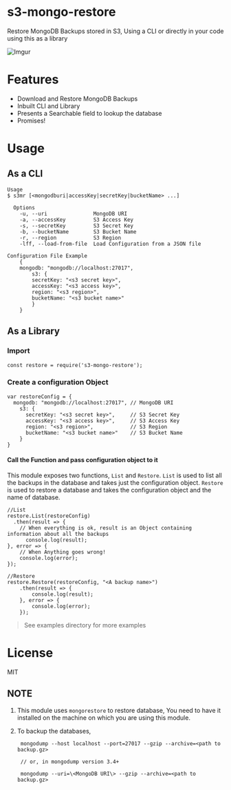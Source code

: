 # s3-mongo-restore
Restore MongoDB Backups stored in S3, Using a CLI or directly in your code using this as a library

![Imgur](http://i.imgur.com/59pSBFH.gifv)

# Features

- Download and Restore MongoDB Backups
- Inbuilt CLI and Library  
- Presents a Searchable field to lookup the database
- Promises!

# Usage

## As a CLI 

    Usage
    $ s3mr [<mongodburi|accessKey|secretKey|bucketName> ...]

      Options
        -u, --uri               MongoDB URI
        -a, --accessKey         S3 Access Key
        -s, --secretKey         S3 Secret Key
        -b, --bucketName        S3 Bucket Name
        -r, --region            S3 Region
        -lff, --load-from-file  Load Configuration from a JSON file

    Configuration File Example
        {
        mongodb: "mongodb://localhost:27017",
            s3: {
            secretKey: "<s3 secret key>",
            accessKey: "<s3 access key>",
            region: "<s3 region>",
            bucketName: "<s3 bucket name>"
            }      
        }


## As a Library

### Import 

    const restore = require('s3-mongo-restore');

### Create a configuration Object

    var restoreConfig = {
      mongodb: "mongodb://localhost:27017", // MongoDB URI
        s3: {
          secretKey: "<s3 secret key>",     // S3 Secret Key
          accessKey: "<s3 access key>",     // S3 Access Key
          region: "<s3 region>",            // S3 Region
          bucketName: "<s3 bucket name>"    // S3 Bucket Name
        }      
    }
#### Call the Function and pass configuration object to it

This module exposes two functions, `List` and `Restore`. `List` is used to list all the backups in the database and takes just the configuration object. `Restore` is used to restore a database and takes the configuration object and the name of database. 

    //List
    restore.List(restoreConfig)
      .then(result => {
        // When everything is ok, result is an Object containing information about all the backups
          console.log(result);
    }, error => {
        // When Anything goes wrong!
        console.log(error);
    });

    //Restore
    restore.Restore(restoreConfig, "<A backup name>")
        .then(result => {
            console.log(result);
        }, error => {
            console.log(error);
        });

> See examples directory for more examples

# License

MIT

## NOTE

1. This module uses `mongorestore` to restore database, You need to have it installed on the machine on which you are using this module. 
2. To backup the databases,

      
        mongodump --host localhost --port=27017 --gzip --archive=<path to backup.gz>

        // or, in mongodump version 3.4+

        mongodump --uri=\<MongoDB URI\> --gzip --archive=<path to backup.gz>

